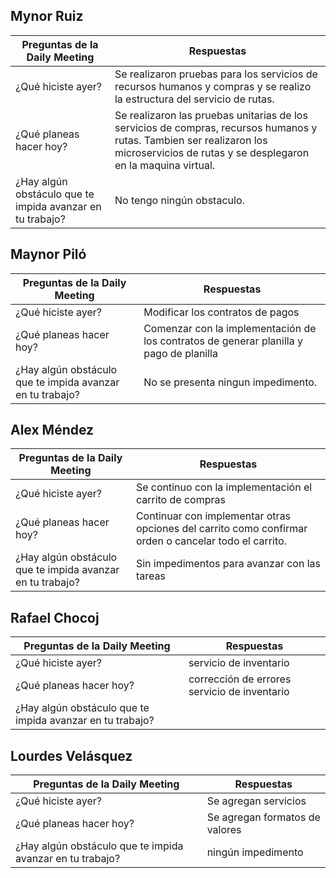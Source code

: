 ## Mynor Ruiz

| Preguntas de la Daily Meeting                             | Respuestas                                                                                                                                                                            |
|-----------------------------------------------------------|---------------------------------------------------------------------------------------------------------------------------------------------------------------------------------------|
| ¿Qué hiciste ayer?                                        | Se realizaron pruebas para los servicios de recursos humanos y compras y se realizo la estructura del servicio de rutas.                                                              |
| ¿Qué planeas hacer hoy?                                   | Se realizaron las pruebas unitarias de los servicios de compras, recursos humanos y rutas. Tambien ser realizaron los microservicios de rutas y se desplegaron en la maquina virtual. |
| ¿Hay algún obstáculo que te impida avanzar en tu trabajo? | No tengo ningún obstaculo.                                                                                                                                                            |

## Maynor Piló

| Preguntas de la Daily Meeting                             | Respuestas                                                                              |
|-----------------------------------------------------------|-----------------------------------------------------------------------------------------|
| ¿Qué hiciste ayer?                                        | Modificar los contratos de pagos                                                        |
| ¿Qué planeas hacer hoy?                                   | Comenzar con la implementación de  los contratos de generar planilla y pago de planilla |
| ¿Hay algún obstáculo que te impida avanzar en tu trabajo? | No se presenta ningun impedimento.                                                      |

## Alex Méndez

| Preguntas de la Daily Meeting                             | Respuestas                                                                                            |
|-----------------------------------------------------------|-------------------------------------------------------------------------------------------------------|
| ¿Qué hiciste ayer?                                        | Se continuo con la implementación el carrito de compras                                               |
| ¿Qué planeas hacer hoy?                                   | Continuar con implementar otras opciones del carrito como confirmar orden o cancelar todo el carrito. |
| ¿Hay algún obstáculo que te impida avanzar en tu trabajo? | Sin impedimentos para avanzar con las tareas                                                          |

## Rafael Chocoj
| Preguntas de la Daily Meeting                             | Respuestas                                   |
|-----------------------------------------------------------|----------------------------------------------|
| ¿Qué hiciste ayer?                                        | servicio de inventario                       |
| ¿Qué planeas hacer hoy?                                   | corrección de errores servicio de inventario |
| ¿Hay algún obstáculo que te impida avanzar en tu trabajo? |                                              |

## Lourdes Velásquez

| Preguntas de la Daily Meeting                             | Respuestas |
|-----------------------------------------------------------|------------|
| ¿Qué hiciste ayer?                                        |      Se agregan servicios       |
| ¿Qué planeas hacer hoy?                                   |    Se agregan formatos de valores        |
| ¿Hay algún obstáculo que te impida avanzar en tu trabajo? |     ningún impedimento       |